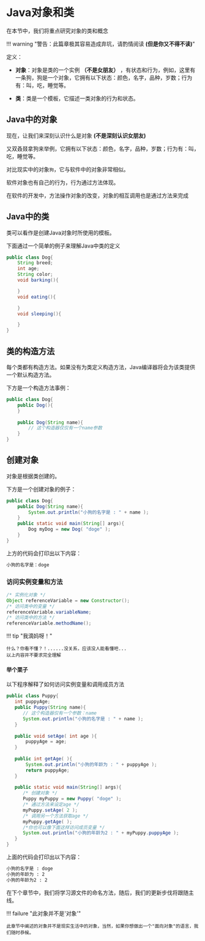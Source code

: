 # Java对象和类

在本节中，我们将重点研究对象的类和概念

!!! warning "警告：此篇章极其容易造成弃坑，请酌情阅读 **(但是你又不得不读)**"

定义：

- **对象**：对象是类的一个实例 **（不是女朋友）** ，有状态和行为，例如，这里有一条狗，狗是一个对象，它拥有以下状态：颜色，名字，品种，岁数；行为有：叫，吃，睡觉等。

- **类**：类是一个模板，它描述一类对象的行为和状态。

## Java中的对象

现在，让我们来深刻认识什么是对象 **(不是深刻认识女朋友)**

又双叒叕拿狗来举例，它拥有以下状态：颜色，名字，品种，岁数；行为有：叫，吃，睡觉等。

对比现实中的对象`狗`，它与软件中的对象非常相似。

软件对象也有自己的行为，行为通过方法体现。

在软件的开发中，方法操作对象的改变，对象的相互调用也是通过方法来完成

## Java中的类

类可以看作是创建Java对象时所使用的模板。

下面通过一个简单的例子来理解Java中类的定义

```Java
public class Dog{
    String breed;
    int age;
    String color;
    void barking(){

    }
    void eating(){

    }
    void sleeping(){

    }
}
```

## 类的构造方法

每个类都有构造方法。如果没有为类定义构造方法，Java编译器将会为该类提供一个默认构造方法。

下方是一个构造方法事例：

```Java
public class Dog{
    public Dog(){
    }
 
    public Dog(String name){
        // 这个构造器仅仅有一个name参数
    }
}
```

## 创建对象

对象是根据类创建的。

下方是一个创建对象的例子：

```Java
public class Dog{
    public Dog(String name){
        System.out.println("小狗的名字是 : " + name ); 
    }
    public static void main(String[] args){
        Dog myDog = new Dog( "doge" );
    }
}
```

上方的代码会打印出以下内容：

```txt
小狗的名字是：doge
```

### 访问实例变量和方法

```Java
/* 实例化对象 */
Object referenceVariable = new Constructor();
/* 访问类中的变量 */
referenceVariable.variableName;
/* 访问类中的方法 */
referenceVariable.methodName();
```

!!! tip "我滴妈呀！"

    什么？你看不懂？！......没关系，应该没人能看懂吧...
    以上内容并不要求完全理解

#### 举个栗子

以下程序解释了如何访问实例变量和调用成员方法

```Java
public class Puppy{
   int puppyAge;
   public Puppy(String name){
      // 这个构造器仅有一个参数：name
      System.out.println("小狗的名字是 : " + name ); 
   }
 
   public void setAge( int age ){
       puppyAge = age;
   }
 
   public int getAge( ){
       System.out.println("小狗的年龄为 : " + puppyAge ); 
       return puppyAge;
   }
 
   public static void main(String[] args){
      /* 创建对象 */
      Puppy myPuppy = new Puppy( "doge" );
      /* 通过方法来设定age */
      myPuppy.setAge( 2 );
      /* 调用另一个方法获取age */
      myPuppy.getAge( );
      /*你也可以像下面这样访问成员变量 */
      System.out.println("小狗的年龄为2 : " + myPuppy.puppyAge ); 
   }
}
```

上面的代码会打印出以下内容：

```txt
小狗的名字是 : doge
小狗的年龄为 : 2
小狗的年龄为2 : 2
```

在下个章节中，我们将学习源文件的命名方法，随后，我们的更新步伐将跟随主线。

!!! failure "此对象并不是'对象'"

    此章节中阐述的对象并不是现实生活中的对象，当然，如果你想做出一个"面向对象"的语言，我们随时恭候。
